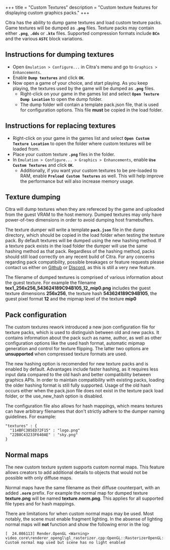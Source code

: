 +++
title = "Custom Textures"
description = "Custom texture features for displaying custom graphics packs."
+++

Citra has the ability to dump game textures and load custom texture packs. Game textures will be dumped as **`.png`** files. Texture packs may contain either **`.png`**, **`.dds`** or **`.ktx`** files. Supported compression formats include **`BCn`** and the various **`ASTC`** block variations.

## Instructions for dumping textures

* Open `Emulation > Configure...` in Citra's menu and go to `Graphics > Enhancements`.
* Enable **`Dump textures`** and click **`OK`**.
* Now open a game of your choice, and start playing. As you keep playing, the textures used by the game will be dumped as **`.png`** files.
  - Right-click on your game in the games list and select **`Open Texture Dump Location`** to open the dump folder.
  - The dump folder will contain a template pack.json file, that is used for configuration options. This file **must** be copied in the load folder.

## Instructions for replacing textures

* Right-click on your game in the games list and select **`Open Custom Texture Location`** to open the folder where custom textures will be loaded from.
* Place your custom texture **`.png`** files in the folder.
* In `Emulation > Configure... > Graphics > Enhancements`, enable **`Use Custom Textures`** and click **`OK`**.
  - Additionally, if you want your custom textures to be pre-loaded to RAM, enable **`Preload Custom Textures`** as well. This will help improve the performance but will also increase memory usage.

## Texture dumping

Citra will dump textures when they are refereced by the game and uploaded from the guest VRAM to the host memory. Dumped textures may only have power-of-two dimensions in order to avoid dumping host framebuffers.

The texture dumper will write a template **`pack.json`** file in the dump directory, which should be copied in the load folder when testing the texture pack. By default textures will be dumped using the new hashing method. If a texture pack exists in the load folder the dumper will use the same hashing method as that pack. Regardless of the hashing method, packs should still load correctly on any recent build of Citra. For any concerns regarding pack compatibility, possible breakages or feature requests please contact us either on [Github](https://github.com/citra-emu/citra/issues/) or [Discord](https://citra-emu.org/discord/), as this is still a very new feature.

The filename of dumped textures is comprised of various information about the guest texture. For example the filename **tex1_256x256_543624189C94B105_12_mip0.png** includes the guest texture dimensions **256x256**, the texture hash **543624189C94B105**, the guest pixel format **12** and the mipmap level of the texture **mip0**

## Pack configuration

The custom textures rework introduced a new json configuration file for texture packs, which is used to distinguish between old and new packs. It contains information about the pack such as name, author, as well as other configuration options like the used hash format, automatic mipmap generation and control for texture flipping. The latter two options are **unsupported** when compressed texture formats are used.

The new hashing option is recomended for new texture packs and is enabled by default. Advantages include faster hashing, as it requires less input data compared to the old hash and better compatibility between graphics APIs. In order to maintain compatibility with existing packs, loading the older hashing format is still fully supported. Usage of the old hash occurs either when the pack.json file does not exist in the texture pack load folder, or the use_new_hash option is disabled.

The configuration file also allows for hash mappings, which means textures can have arbitrary filenames that don't strictly adhere to the dumper naming guidelines. For example:

```
"textures" : {
  "114BFC385ED72F15" : "logo.png"
  "22B8C43233F640AE" : "sky.png"
}
```

## Normal maps

The new custom texture system supports custom normal maps. This feature allows creators to add additional details to objects that would not be possible with only diffuse maps.

Normal maps have the same filename as their diffuse counterpart, with an added **`.norm`** prefix. For example the normal map for dumped texture **texture.png** will be named **texture.norm.png**. This applies for all supported file types and for hash mappings.

There are limitations for when custom normal maps may be used. Most notably, the scene must enable fragment lighting. In the absense of lighting normal maps will **not** function and show the following error in the log:

```
[  24.086113] Render.OpenGL <Warning> video_core\renderer_opengl\gl_rasterizer.cpp:OpenGL::RasterizerOpenGL::BindMaterial:598: Custom normal map used but scene has no light enabled
```